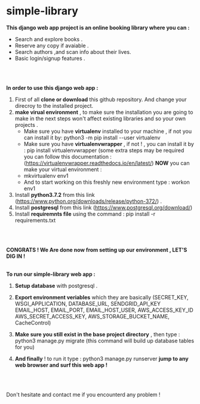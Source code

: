 # simple-library

**This django web app project is an online booking library where you can :**

* Search and explore books .
* Reserve any copy if avaiable .
* Search authors ,and scan info about their lives.
* Basic login/signup features .
<br/>
<br/>

**In order to use this django web app :**

1. First of all **clone or download** this github repository. And change your direcroy to the installed project.
2. **make virual environment** , to make sure the installation you are going to make
in the next steps won't affect existing libraries and so your own projects .
     * Make sure you have **virtualenv** installed to your machine , if not you can install it by:
        python3 -m pip install --user virtualenv
     * Make sure you have **virtualenvwrapper** , if not ! , you can install it by :
        pip install virtualenvwrapper (some extra steps may be required you can follow this documentation :
        (https://virtualenvwrapper.readthedocs.io/en/latest/)
     **NOW** you can make your virtual environment :
     * mkvirtualenv env1
     * And to start working on this freshly new environment type : workon env1
3. Install **python3.7.2** from this link (https://www.python.org/downloads/release/python-372/) .
4. Install **postgresql** from this link (https://www.postgresql.org/download/)
5. Install **requiremnts file** using the command :
    pip install -r requirements.txt
<br/>
<br/>

**CONGRATS ! We Are done now from setting up our environment , LET'S DIG IN !**
<br/>
<br/>

**To run our simple-library web app :**
1. **Setup database** with postgresql .
2. **Export environment veriables** which they are basically (SECRET_KEY, WSGI_APPLICATION, DATABASE_URL, SENDGRID_API_KEY
                                                          EMAIL_HOST, EMAIL_PORT, EMAIL_HOST_USER, AWS_ACCESS_KEY_ID
                                                          AWS_SECRET_ACCESS_KEY, AWS_STORAGE_BUCKET_NAME, CacheControl)
3. **Make sure you still exist in the base project directory** , then type :
     python3 manage.py migrate (this command will build up database tables for you)

4. **And finally** ! to run it type :
     python3 manage.py runserver
     **jump to any web browser and surf this web app !**
<br/>
<br/>

Don't hesitate and contact me if you encounterd any problem !
